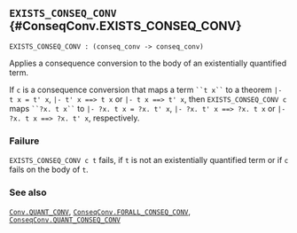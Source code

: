 ## `EXISTS_CONSEQ_CONV` {#ConseqConv.EXISTS_CONSEQ_CONV}


```
EXISTS_CONSEQ_CONV : (conseq_conv -> conseq_conv)
```



Applies a consequence conversion to the body of an existentially
quantified term.


If `c` is a consequence conversion that maps a term ``` ``t x`` ```
to a theorem `|- t x = t' x`,  `|- t' x ==> t x` or
`|- t x ==> t' x`, then `EXISTS_CONSEQ_CONV c` maps ``` ``?x. t x`` ``` to
`|- ?x. t x = ?x. t' x`,  `|- ?x. t' x ==> ?x. t x` or
`|- ?x. t x ==> ?x. t' x`, respectively.

### Failure

`EXISTS_CONSEQ_CONV c t` fails, if `t` is not an existentially
quantified term or if `c` fails on the body of `t`.

### See also

[`Conv.QUANT_CONV`](#Conv.QUANT_CONV), [`ConseqConv.FORALL_CONSEQ_CONV`](#ConseqConv.FORALL_CONSEQ_CONV), [`ConseqConv.QUANT_CONSEQ_CONV`](#ConseqConv.QUANT_CONSEQ_CONV)

